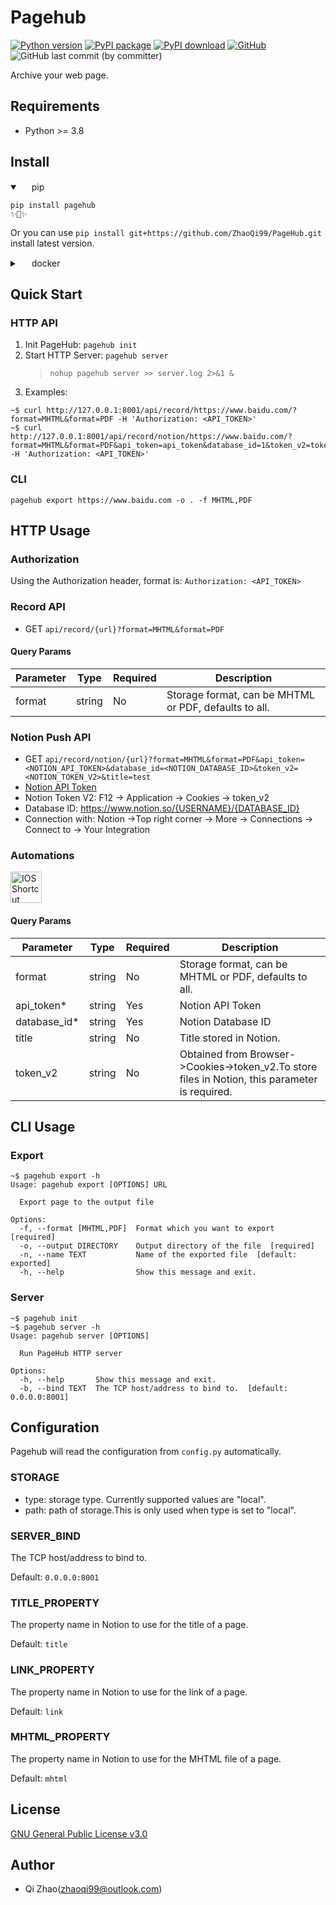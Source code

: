 # Pagehub 
[![Python version](https://img.shields.io/pypi/pyversions/pagehub.svg?logo=python)](https://pypi.python.org/pypi/pagehub)
[![PyPI package](https://img.shields.io/pypi/v/pagehub.svg)](https://pypi.python.org/pypi/pagehub)
[![PyPI download](https://img.shields.io/pypi/dm/pagehub.svg)](https://pypi.python.org/pypi/pagehub)
[![GitHub](https://img.shields.io/github/license/ZhaoQi99/pagehub)](https://github.com/ZhaoQi99/pagehub/blob/main/LICENSE)
![GitHub last commit (by committer)](https://img.shields.io/github/last-commit/ZhaoQi99/pagehub)

Archive your web page.

## Requirements
* Python >= 3.8

## Install
<details open>
<summary><img height="15" src="https://www.python.org/favicon.ico"></img> pip</summary>

```shell
pip install pagehub
✨🍰✨
```
Or you can use `pip install git+https://github.com/ZhaoQi99/PageHub.git
` install latest version.
</details>

<details>
<summary><img height="15" src="https://cdn.simpleicons.org/docker/338FED?viewbox=auto" /> docker</summary>

```shell
docker run -d --name pagehub -p 8001:8001 zhaoqi99/pagehub
```

</details>

## Quick Start
### HTTP API
1. Init PageHub: `pagehub init`
2. Start HTTP Server: `pagehub server`
    > `nohup pagehub server >> server.log 2>&1 &`
3. Examples:
```shell
~$ curl http://127.0.0.1:8001/api/record/https://www.baidu.com/?format=MHTML&format=PDF -H 'Authorization: <API_TOKEN>'
~$ curl http://127.0.0.1:8001/api/record/notion/https://www.baidu.com/?format=MHTML&format=PDF&api_token=api_token&database_id=1&token_v2=token_v2&title=test -H 'Authorization: <API_TOKEN>'
```

### CLI 
```shell
pagehub export https://www.baidu.com -o . -f MHTML,PDF
```

## HTTP Usage
### Authorization
Using the Authorization header, format is: `Authorization: <API_TOKEN>`

### Record API
* GET `api/record/{url}?format=MHTML&format=PDF`
#### Query Params

| Parameter | Type   | Required | Description                                           |
| --------- | ------ | -------- | ----------------------------------------------------- |
| format    | string | No       | Storage format, can be MHTML or PDF, defaults to all. |

### Notion Push API
* GET `api/record/notion/{url}?format=MHTML&format=PDF&api_token=<NOTION_API_TOKEN>&database_id=<NOTION_DATABASE_ID>&token_v2=<NOTION_TOKEN_V2>&title=test`
* [Notion API Token](https://www.notion.so/profile/integrations)
* Notion Token V2: F12 -> Application -> Cookies -> token_v2
* Database ID: https://www.notion.so/{USERNAME}/{DATABASE_ID}
* Connection with: Notion ->Top right corner -> More -> Connections -> Connect to -> Your Integration

### Automations
<a href="https://www.icloud.com/shortcuts/2917f0c4c8a94654978d6b70cb5d84c0">
  <img src="https://help.apple.com/assets/645D5D228BE0233D28263F4B/645D5D258BE0233D28263F5A/zh_CN/d230a25cb974f8908871af04caad89a1.png" height="50" alt="IOS Shortcut" />
</a>


#### Query Params

| Parameter    | Type   | Required | Description                                                                                    |
| ------------ | ------ | -------- | ---------------------------------------------------------------------------------------------- |
| format       | string | No       | Storage format, can be MHTML or PDF, defaults to all.                                          |
| api_token*   | string | Yes      | Notion API Token                                                                               |
| database_id* | string | Yes      | Notion Database ID                                                                             |
| title        | string | No       | Title stored in Notion.                                                                        |
| token_v2     | string | No       | Obtained from Browser->Cookies->token_v2.To store files in Notion, this parameter is required. |

## CLI Usage
### Export
```shell
~$ pagehub export -h
Usage: pagehub export [OPTIONS] URL

  Export page to the output file

Options:
  -f, --format [MHTML,PDF]  Format which you want to export  [required]
  -o, --output DIRECTORY    Output directory of the file  [required]
  -n, --name TEXT           Name of the exported file  [default: exported]
  -h, --help                Show this message and exit.
```
### Server
```shell
~$ pagehub init
~$ pagehub server -h
Usage: pagehub server [OPTIONS]

  Run PageHub HTTP server

Options:
  -h, --help       Show this message and exit.
  -b, --bind TEXT  The TCP host/address to bind to.  [default: 0.0.0.0:8001]
```

## Configuration
Pagehub will read the configuration from `config.py` automatically.

### STORAGE
* type: storage type. Currently supported values are "local".
* path: path of storage.This is only used when type is set to "local".

### SERVER_BIND
The TCP host/address to bind to.

Default: `0.0.0.0:8001`

### TITLE_PROPERTY
The property name in Notion to use for the title of a page.

Default: `title`

### LINK_PROPERTY
The property name in Notion to use for the link of a page.

Default: `link`

### MHTML_PROPERTY
The property name in Notion to use for the MHTML file of a page.

Default: `mhtml`

## License
[GNU General Public License v3.0](https://github.com/ZhaoQi99/PageHub/blob/main/LICENSE)

## Author
* Qi Zhao([zhaoqi99@outlook.com](mailto:zhaoqi99@outlook.com))
